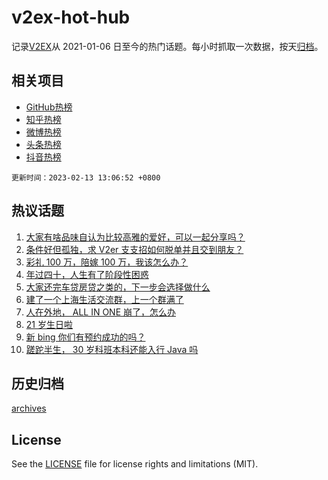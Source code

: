 # v2ex-hot-hub

 记录[V2EX](https://www.v2ex.com/)从 2021-01-06 日至今的热门话题。每小时抓取一次数据，按天[归档](archives)。
 
 ## 相关项目

- [GitHub热榜](https://github.com/snaildev/github-hot-hub)
- [知乎热榜](https://github.com/snaildev/zhihu-hot-hub)
- [微博热榜](https://github.com/snaildev/weibo-hot-hub)
- [头条热榜](https://github.com/snaildev/toutiao-hot-hub)
- [抖音热榜](https://github.com/snaildev/douyin-hot-hub)


 `更新时间：2023-02-13 13:06:52 +0800`

## 热议话题

1. [大家有啥品味自认为比较高雅的爱好，可以一起分享吗？](https://www.v2ex.com/t/915377)
1. [条件好但孤独，求 V2er 支支招如何脱单并且交到朋友？](https://www.v2ex.com/t/915527)
1. [彩礼 100 万，陪嫁 100 万，我该怎么办？](https://www.v2ex.com/t/915584)
1. [年过四十，人生有了阶段性困惑](https://www.v2ex.com/t/915358)
1. [大家还完车贷房贷之类的，下一步会选择做什么](https://www.v2ex.com/t/915427)
1. [建了一个上海生活交流群，上一个群满了](https://www.v2ex.com/t/915568)
1. [人在外地， ALL IN ONE 崩了，怎么办](https://www.v2ex.com/t/915464)
1. [21 岁生日啦](https://www.v2ex.com/t/915514)
1. [新 bing 你们有预约成功的吗？](https://www.v2ex.com/t/915475)
1. [蹉跎半生， 30 岁科班本科还能入行 Java 吗](https://www.v2ex.com/t/915532)

## 历史归档

[archives](archives)

## License

See the [LICENSE](LICENSE) file for license rights and limitations (MIT).
